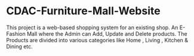 # CDAC-Furniture-Mall-Website
This project is a web-based shopping system for an existing shop. An E-Fashion Mall where the Admin can Add, Update and Delete products. The Products are divided into various categories like Home , Living , Kitchen &amp; Dining etc.
